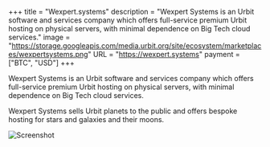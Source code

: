 +++
title = "Wexpert.systems"
description = "Wexpert Systems is an Urbit software and services company which offers full-service premium Urbit hosting on physical servers, with minimal dependence on Big Tech cloud services."
image = "https://storage.googleapis.com/media.urbit.org/site/ecosystem/marketplaces/wexpertsystems.png"
URL = "https://wexpert.systems"
payment = ["BTC", "USD"]
+++

Wexpert Systems is an Urbit software and services company which offers full-service premium Urbit hosting on physical servers, with minimal dependence on Big Tech cloud services.

Wexpert Systems sells Urbit planets to the public and offers bespoke hosting for stars and galaxies and their moons.

![Screenshot](https://storage.googleapis.com/media.urbit.org/site/ecosystem/marketplaces/wexpert-screenshot.jpg)
